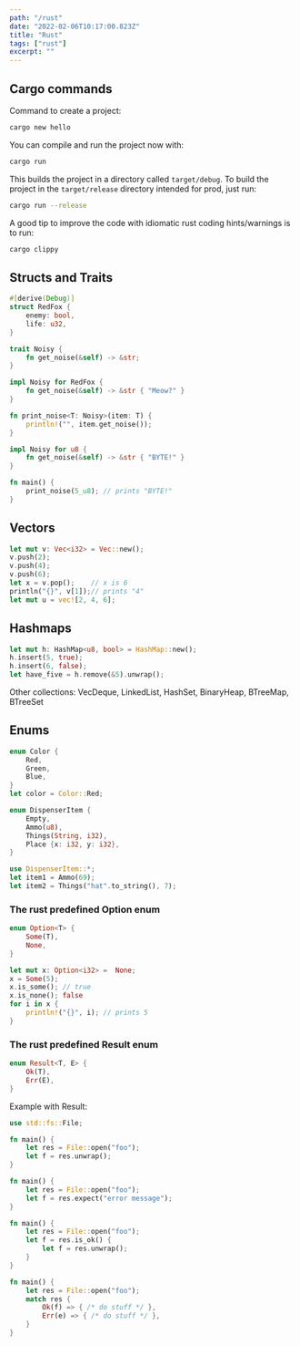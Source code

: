 ```yaml
---
path: "/rust"
date: "2022-02-06T10:17:00.823Z"
title: "Rust"
tags: ["rust"]
excerpt: ""
---
```


## Cargo commands

Command to create a project:

```bash
cargo new hello
```

You can compile and run the project now with:

```bash
cargo run
```

This builds the project in a directory called ```target/debug```.
To build the project in the ```target/release``` directory intended for prod, just run:

```bash
cargo run --release
```

A good tip to improve the code with idiomatic rust coding hints/warnings is to run:

```bash
cargo clippy
```

## Structs and Traits

```rust
#[derive(Debug)]
struct RedFox {
    enemy: bool,
    life: u32,
}

trait Noisy {
    fn get_noise(&self) -> &str;
}

impl Noisy for RedFox {
    fn get_noise(&self) -> &str { "Meow?" }
}

fn print_noise<T: Noisy>(item: T) {
    println!("", item.get_noise());
}

impl Noisy for u8 {
    fn get_noise(&self) -> &str { "BYTE!" }
}

fn main() {
    print_noise(5_u8); // prints "BYTE!"
}
```

## Vectors

```rust
let mut v: Vec<i32> = Vec::new();
v.push(2);
v.push(4);
v.push(6);
let x = v.pop();    // x is 6
println("{}", v[1]);// prints "4"
let mut u = vec![2, 4, 6];
```

## Hashmaps

```rust
let mut h: HashMap<u8, bool> = HashMap::new();
h.insert(5, true);
h.insert(6, false);
let have_five = h.remove(&5).unwrap();
```

Other collections: VecDeque, LinkedList, HashSet, BinaryHeap, BTreeMap, BTreeSet

## Enums

```rust
enum Color {
    Red,
    Green,
    Blue,
}
let color = Color::Red;
```

```rust
enum DispenserItem {
    Empty,
    Ammo(u8),
    Things(String, i32),
    Place {x: i32, y: i32},
}

use DispenserItem::*;
let item1 = Ammo(69);
let item2 = Things("hat".to_string(), 7);
```

### The rust predefined Option enum

```rust
enum Option<T> {
    Some(T),
    None,
}

let mut x: Option<i32> =  None;
x = Some(5);
x.is_some(); // true
x.is_none(); false
for i in x {
    println!("{}", i); // prints 5
}
```

### The rust predefined Result enum

```rust
enum Result<T, E> {
    Ok(T),
    Err(E),
}
```

Example with Result:

```rust
use std::fs::File;

fn main() {
    let res = File::open("foo");
    let f = res.unwrap();
}

fn main() {
    let res = File::open("foo");
    let f = res.expect("error message");
}

fn main() {
    let res = File::open("foo");
    let f = res.is_ok() {
        let f = res.unwrap();
    }
}

fn main() {
    let res = File::open("foo");
    match res {
        Ok(f) => { /* do stuff */ },
        Err(e) => { /* do stuff */ },
    }
}
```
